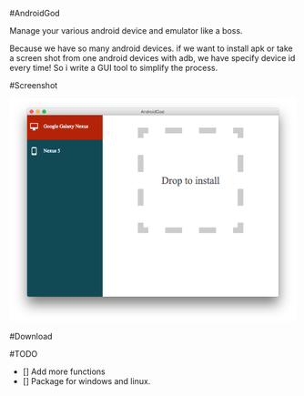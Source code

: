 #AndroidGod

Manage your various android device and emulator like a boss.

Because we have so many android devices. if we want to install apk or take a screen shot from one android devices with adb, we have specify device id every time! So i write a GUI tool to simplify the process.
    
#Screenshot
    
![](./art/main.png)

#Download
    
    
#TODO

- [] Add more functions
- [] Package for windows and linux.
